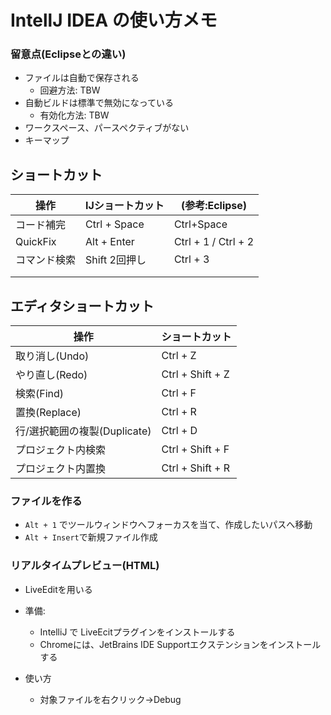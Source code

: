 # IntellJ IDEA の使い方メモ

### 留意点(Eclipseとの違い)
* ファイルは自動で保存される
  * 回避方法: TBW
* 自動ビルドは標準で無効になっている
  * 有効化方法: TBW
* ワークスペース、パースペクティブがない
* キーマップ

## ショートカット

| 操作 | IJショートカット | (参考:Eclipse) |
|---|---|---|
| コード補完 | Ctrl + Space | Ctrl+Space |
| QuickFix | Alt + Enter | Ctrl + 1  / Ctrl + 2 |
| コマンド検索 | Shift 2回押し | Ctrl + 3 |
|  |  |  |
|  |  |  |

## エディタショートカット

| 操作 | ショートカット |
|---|---|
| 取り消し(Undo) | Ctrl + Z |
| やり直し(Redo) | Ctrl + Shift + Z |
| 検索(Find) | Ctrl + F |
| 置換(Replace) | Ctrl + R |
| 行/選択範囲の複製(Duplicate) | Ctrl + D |
| プロジェクト内検索 | Ctrl + Shift + F |
| プロジェクト内置換 | Ctrl + Shift + R |

### ファイルを作る
* `Alt + 1` でツールウィンドウへフォーカスを当て、作成したいパスへ移動
* `Alt + Insert`で新規ファイル作成

### リアルタイムプレビュー(HTML)
* LiveEditを用いる

* 準備:
  * IntelliJ で LiveEcitプラグインをインストールする
  * Chromeには、JetBrains IDE Supportエクステンションをインストールする
* 使い方
  * 対象ファイルを右クリック→Debug

